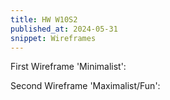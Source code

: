 ```yaml
---
title: HW W10S2
published_at: 2024-05-31
snippet: Wireframes
---
```


First Wireframe 'Minimalist': 

Second Wireframe 'Maximalist/Fun': 

